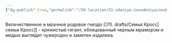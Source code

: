 ```yaml
---
{"dg-publish":true,"permalink":"/50-location/51-zdaniya-zavedeniya/osobnyak-krossov/","tags":["локация/здание"]}
---
```


Величественное и мрачное родовое гнездо [[70. drafts/Семья Кросс\|семьи Кросс]] - кряжистый гигант, облицованный черным мрамором и медью выглядит чужеродно и заметен издалека. 